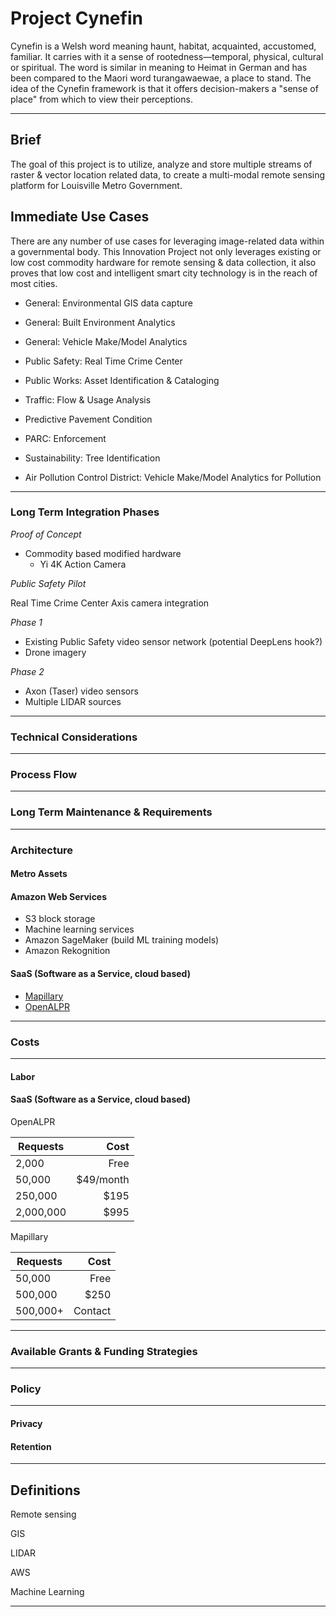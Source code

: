 # Project Cynefin
Cynefin is a Welsh word meaning haunt, habitat, acquainted, accustomed, familiar. It carries with it a sense of rootedness—temporal, physical, cultural or spiritual. The word is similar in meaning to Heimat in German and has been compared to the Maori word turangawaewae, a place to stand. The idea of the Cynefin framework is that it offers decision-makers a "sense of place" from which to view their perceptions.

---

## Brief
The goal of this project is to utilize, analyze and store multiple streams of raster & vector location related data, to create a multi-modal remote sensing platform for Louisville Metro Government.

## Immediate Use Cases
There are any number of use cases for leveraging image-related data within a governmental body. This Innovation Project not only leverages existing or low cost commodity hardware for remote sensing & data collection, it also proves that low cost and intelligent smart city technology is in the reach of most cities.

- General: Environmental GIS data capture

- General: Built Environment Analytics

- General: Vehicle Make/Model Analytics

- Public Safety: Real Time Crime Center

- Public Works: Asset Identification & Cataloging

- Traffic: Flow & Usage Analysis

- Predictive Pavement Condition

- PARC: Enforcement

- Sustainability: Tree Identification

- Air Pollution Control District: Vehicle Make/Model Analytics for Pollution

---

### Long Term Integration Phases
*Proof of Concept*
- Commodity based modified hardware
  - Yi 4K Action Camera

*Public Safety Pilot*

Real Time Crime Center Axis camera integration

*Phase 1*
- Existing Public Safety video sensor network (potential DeepLens hook?)
- Drone imagery

*Phase 2*
- Axon (Taser) video sensors
- Multiple LIDAR sources

---

### Technical Considerations

---

### Process Flow  

---

### Long Term Maintenance & Requirements

---

### Architecture

#### Metro Assets

#### Amazon Web Services
- S3 block storage
- Machine learning services
 - Amazon SageMaker (build ML training models)
 - Amazon Rekognition

#### SaaS (Software as a Service, cloud based)
- [Mapillary]()
- [OpenALPR]()

---

### Costs

---

#### Labor

#### SaaS (Software as a Service, cloud based)
OpenALPR

| Requests   | Cost        |
| ---------- | -----------:|
| 2,000      | Free        |
| 50,000     | $49/month   |
| 250,000    | $195        |
| 2,000,000  | $995        |

Mapillary

| Requests    | Cost        |
| ----------- | -----------:|
| 50,000      | Free        |
| 500,000     | $250        |
| 500,000+    | Contact     |

---

### Available Grants & Funding Strategies

---

### Policy

---

#### Privacy
#### Retention

---

## Definitions

Remote sensing

GIS

LIDAR

AWS

Machine Learning


---
